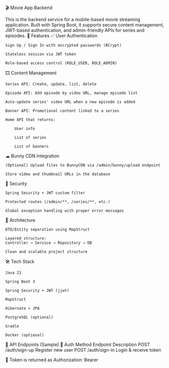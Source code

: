 🎬 Movie App Backend

This is the backend service for a mobile-based movie streaming application. Built with Spring Boot, it supports secure content management, JWT-based authentication, and admin-friendly APIs for series and episodes.
🚀 Features
✅ User Authentication

    Sign Up / Sign In with encrypted passwords (BCrypt)

    Stateless session via JWT token

    Role-based access control (ROLE_USER, ROLE_ADMIN)

🎞 Content Management

    Series API: Create, update, list, delete

    Episode API: Add episode by video URL, manage episode list

    Auto-update series' video URL when a new episode is added

    Banner API: Promotional content linked to a series

    Home API that returns:

        User info

        List of series

        List of banners

☁ Bunny CDN Integration

    (Optional) Upload files to BunnyCDN via /admin/bunny/upload endpoint

    Store video and thumbnail URLs in the database

🔐 Security

    Spring Security + JWT custom filter

    Protected routes (/admin/**, /series/**, etc.)

    Global exception handling with proper error messages

🧩 Architecture

    DTO/Entity separation using MapStruct

    Layered structure:
    Controller → Service → Repository → DB

    Clean and scalable project structure

🛠 Tech Stack

    Java 21

    Spring Boot 3

    Spring Security + JWT (jjwt)

    MapStruct

    Hibernate + JPA

    PostgreSQL (optional)

    Gradle

    Docker (optional)

📡 API Endpoints (Sample)
🔐 Auth
Method	Endpoint	Description
POST	/auth/sign-up	Register new user
POST	/auth/sign-in	Login & receive token

🔑 Token is returned as Authorization: Bearer <token>
